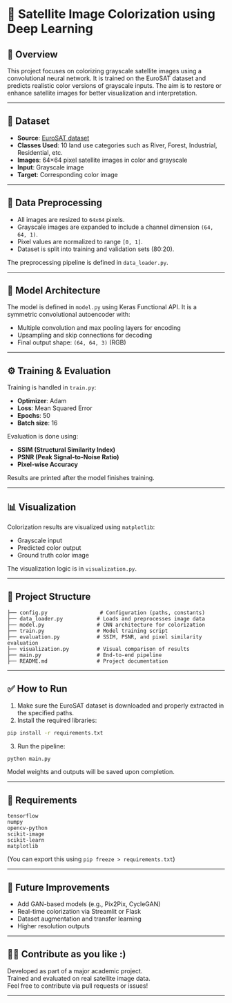 # 🎨 Satellite Image Colorization using Deep Learning

## 📌 Overview
This project focuses on colorizing grayscale satellite images using a convolutional neural network. It is trained on the EuroSAT dataset and predicts realistic color versions of grayscale inputs. The aim is to restore or enhance satellite images for better visualization and interpretation.

---

## 📁 Dataset

- **Source**: [EuroSAT dataset](https://github.com/phelber/eurosat)
- **Classes Used**: 10 land use categories such as River, Forest, Industrial, Residential, etc.
- **Images**: 64×64 pixel satellite images in color and grayscale
- **Input**: Grayscale image  
- **Target**: Corresponding color image

---

## 🧹 Data Preprocessing

- All images are resized to `64x64` pixels.
- Grayscale images are expanded to include a channel dimension `(64, 64, 1)`.
- Pixel values are normalized to range `[0, 1]`.
- Dataset is split into training and validation sets (80:20).

The preprocessing pipeline is defined in `data_loader.py`.

---

## 🧠 Model Architecture

The model is defined in `model.py` using Keras Functional API. It is a symmetric convolutional autoencoder with:

- Multiple convolution and max pooling layers for encoding
- Upsampling and skip connections for decoding
- Final output shape: `(64, 64, 3)` (RGB)

---

## ⚙️ Training & Evaluation

Training is handled in `train.py`:
- **Optimizer**: Adam
- **Loss**: Mean Squared Error
- **Epochs**: 50
- **Batch size**: 16

Evaluation is done using:
- **SSIM (Structural Similarity Index)**
- **PSNR (Peak Signal-to-Noise Ratio)**
- **Pixel-wise Accuracy**

Results are printed after the model finishes training.

---

## 📊 Visualization

Colorization results are visualized using `matplotlib`:
- Grayscale input
- Predicted color output
- Ground truth color image

The visualization logic is in `visualization.py`.

---

## 📁 Project Structure

```
├── config.py                 # Configuration (paths, constants)
├── data_loader.py           # Loads and preprocesses image data
├── model.py                 # CNN architecture for colorization
├── train.py                 # Model training script
├── evaluation.py            # SSIM, PSNR, and pixel similarity evaluation
├── visualization.py         # Visual comparison of results
├── main.py                  # End-to-end pipeline
├── README.md                # Project documentation
```

---

## ✅ How to Run

1. Make sure the EuroSAT dataset is downloaded and properly extracted in the specified paths.
2. Install the required libraries:

```bash
pip install -r requirements.txt
```

3. Run the pipeline:

```bash
python main.py
```

Model weights and outputs will be saved upon completion.

---

## 🧪 Requirements

```
tensorflow
numpy
opencv-python
scikit-image
scikit-learn
matplotlib
```

(You can export this using `pip freeze > requirements.txt`)

---

## 🚀 Future Improvements

- Add GAN-based models (e.g., Pix2Pix, CycleGAN)
- Real-time colorization via Streamlit or Flask
- Dataset augmentation and transfer learning
- Higher resolution outputs

---

## 👨‍💻 Contribute as you like :)

Developed as part of a major academic project.  
Trained and evaluated on real satellite image data.  
Feel free to contribute via pull requests or issues!

---

